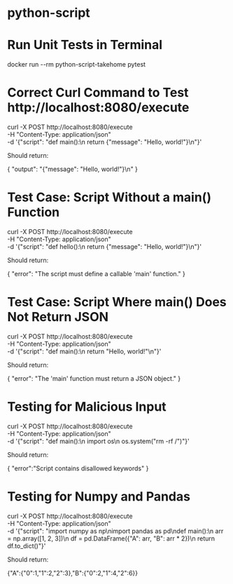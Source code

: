 # python-script

# Run Unit Tests in Terminal
docker run --rm python-script-takehome pytest

# Correct Curl Command to Test http://localhost:8080/execute 
curl -X POST http://localhost:8080/execute \
    -H "Content-Type: application/json" \
    -d '{"script": "def main():\n    return {\"message\": \"Hello, world!\"}\n"}'

Should return:

{
    "output": "{\"message\": \"Hello, world!\"}\n"
}



# Test Case: Script Without a main() Function
curl -X POST http://localhost:8080/execute \
    -H "Content-Type: application/json" \
    -d '{"script": "def hello():\n    return {\"message\": \"Hello, world!\"}\n"}'

Should return:

{
    "error": "The script must define a callable 'main' function."
}



# Test Case: Script Where main() Does Not Return JSON
curl -X POST http://localhost:8080/execute \
    -H "Content-Type: application/json" \
    -d '{"script": "def main():\n    return \"Hello, world!\"\n"}'

Should return:

{
    "error": "The 'main' function must return a JSON object."
}



# Testing for Malicious Input
curl -X POST http://localhost:8080/execute \
    -H "Content-Type: application/json" \
    -d '{"script": "def main():\n    import os\n    os.system(\"rm -rf /\")"}'

Should return:

{
    "error":"Script contains disallowed keywords"
}



# Testing for Numpy and Pandas
curl -X POST http://localhost:8080/execute \
    -H "Content-Type: application/json" \
    -d '{"script": "import numpy as np\nimport pandas as pd\ndef main():\n    arr = np.array([1, 2, 3])\n    df = pd.DataFrame({\"A\": arr, \"B\": arr * 2})\n    return df.to_dict()"}'

Should return:

{"A":{"0":1,"1":2,"2":3},"B":{"0":2,"1":4,"2":6}}